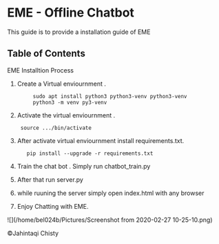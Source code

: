# EME - Offline Chatbot
This guide is to provide a installation guide of EME
## Table of Contents

EME Installtion Process


1. Create a Virtual enviournment . 

			sudo apt install python3 python3-venv python3-venv
			python3 -m venv py3-venv

2. Activate the virtual enviournment . 

		source .../bin/activate

3. After activate virtual enviournment install requirements.txt.
	
		  pip install --upgrade -r requirements.txt
		  
4. Train the chat bot . Simply run chatbot_train.py
5. After that run server.py
6. while ruuning the server simply open index.html with any browser 
7. Enjoy Chatting with EME.


![](/home/bel024b/Pictures/Screenshot from 2020-02-27 10-25-10.png) 

©Jahintaqi Chisty